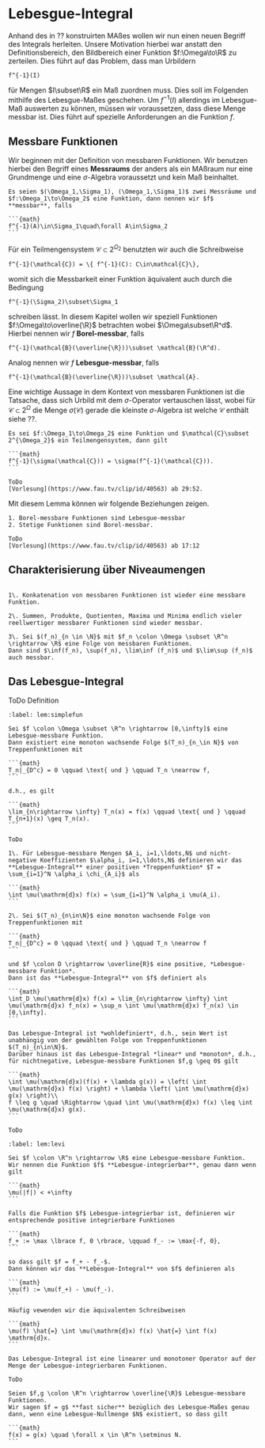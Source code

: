 # Lebesgue-Integral

Anhand des in ?? konstruirten MAßes wollen wir nun einen neuen Begriff des Integrals herleiten. Unsere Motivation hierbei war anstatt den Definitionsbereich, den Bildbereich einer Funktion $f:\Omega\to\R$ zu zerteilen. Dies führt auf das Problem, dass man Urbildern

```{math}
f^{-1}(I)
```

für Mengen $I\subset\R$ ein Maß zuordnen muss. Dies soll im Folgenden mithilfe des Lebesgue-Maßes geschehen. Um $f^{-1}(I)$ allerdings im Lebesgue-Maß auswerten zu können, müssen wir voraussetzen, dass diese Menge messbar ist. Dies führt auf spezielle Anforderungen an die Funktion $f$.

## Messbare Funktionen

Wir beginnen mit der Definition von messbaren Funktionen. Wir benutzen hierbei den Begriff eines **Messraums** der anders als ein MAßraum nur eine Grundmenge und eine $\sigma$-Algebra voraussetzt und kein Maß beinhaltet.

````{prf:definition} Messbarkeit von Funktionen
Es seien $(\Omega_1,\Sigma_1), (\Omega_1,\Sigma_1)$ zwei Messräume und $f:\Omega_1\to\Omega_2$ eine Funktion, dann nennen wir $f$ **messbar**, falls

```{math}
f^{-1}(A)\in\Sigma_1\quad\forall A\in\Sigma_2
```

````

Für ein Teilmengensystem $\mathcal{C}\subset 2^{\Omega_2}$ benutzten wir auch die Schreibweise

```{math}
f^{-1}(\mathcal{C}) = \{ f^{-1}(C): C\in\mathcal{C}\},
```

womit sich die Messbarkeit einer Funktion äquivalent auch durch die Bedingung

```{math}
f^{-1}(\Sigma_2)\subset\Sigma_1
```

schreiben lässt. In diesem Kapitel wollen wir speziell Funktionen $f:\Omega\to\overline{\R}$ betrachten wobei $\Omega\subset\R^d$. Hierbei nennen wir $f$ **Borel-messbar**, falls

```{math}
f^{-1}(\mathcal{B}(\overline{\R}))\subset \mathcal{B}(\R^d).
```

Analog nennen wir $f$ **Lebesgue-messbar**, falls

```{math}
f^{-1}(\mathcal{B}(\overline{\R}))\subset \mathcal{A}.
```

Eine wichtige Aussage in dem Kontext von messbaren Funktionen ist die Tatsache, dass sich Urbild mit dem $\sigma$-Operator vertauschen lässt, wobei für $\mathcal{C}\subset 2^\Omega$ die Menge $\sigma(\mathcal{C})$ gerade die kleinste $\sigma$-Algebra ist welche $\mathcal{C}$ enthält siehe ??.

````{prf:lemma}
Es sei $f:\Omega_1\to\Omega_2$ eine Funktion und $\mathcal{C}\subset 2^{\Omega_2}$ ein Teilmengensystem, dann gilt

```{math}
f^{-1}(\sigma(\mathcal{C})) = \sigma(f^{-1}(\mathcal{C})).
```
````

````{prf:proof}
ToDo
[Vorlesung](https://www.fau.tv/clip/id/40563) ab 29:52.
````

Mit diesem Lemma können wir folgende Beziehungen zeigen.

````{prf:lemma}
1. Borel-messbare Funktionen sind Lebesgue-messbar
2. Stetige Funktionen sind Borel-messbar. 
````

````{prf:proof}
ToDo
[Vorlesung](https://www.fau.tv/clip/id/40563) ab 17:12
````

## Charakterisierung über Niveaumengen


````{prf:remark}

1\. Konkatenation von messbaren Funktionen ist wieder eine messbare Funktion.

2\. Summen, Produkte, Quotienten, Maxima und Minima endlich vieler reellwertiger messbarer Funktionen sind wieder messbar.

3\. Sei $(f_n)_{n \in \N}$ mit $f_n \colon \Omega \subset \R^n \rightarrow \R$ eine Folge von messbaren Funktionen.
Dann sind $\inf(f_n), \sup(f_n), \lim\inf (f_n)$ und $\lim\sup (f_n)$ auch messbar.

````

## Das Lebesgue-Integral

ToDo Definition

````{prf:lemma}
:label: lem:simplefun

Sei $f \colon \Omega \subset \R^n \rightarrow [0,\infty]$ eine Lebesgue-messbare Funktion.
Dann existiert eine monoton wachsende Folge $(T_n)_{n_\in N}$ von Treppenfunktionen mit

```{math}
T_n|_{D^c} = 0 \qquad \text{ und } \qquad T_n \nearrow f,
```

d.h., es gilt

```{math}
\lim_{n\rightarrow \infty} T_n(x) = f(x) \qquad \text{ und } \qquad T_{n+1}(x) \geq T_n(x).
```

````

````{prf:proof}
ToDo
````


````{prf:definition} Lebesgue-Integral für nichtnegative Funktionen
1\. Für Lebesgue-messbare Mengen $A_i, i=1,\ldots,N$ und nicht-negative Koeffizienten $\alpha_i, i=1,\ldots,N$ definieren wir das **Lebesgue-Integral** einer positiven *Treppenfunktion* $T = \sum_{i=1}^N \alpha_i \chi_{A_i}$ als

```{math}
\int \mu(\mathrm{d}x) f(x) = \sum_{i=1}^N \alpha_i \mu(A_i).
```

2\. Sei $(T_n)_{n\in\N}$ eine monoton wachsende Folge von Treppenfunktionen mit

```{math}
T_n|_{D^c} = 0 \qquad \text{ und } \qquad T_n \nearrow f
```

und $f \colon D \rightarrow \overline{R}$ eine positive, *Lebesgue-messbare Funktion*.
Dann ist das **Lebesgue-Integral** von $f$ definiert als

```{math}
\int_D \mu(\mathrm{d}x) f(x) = \lim_{n\rightarrow \infty} \int \mu(\mathrm{d}x) f_n(x) = \sup_n \int \mu(\mathrm{d}x) f_n(x) \in [0,\infty].
```

````

````{prf:theorem} Eigenschaften des Lebesgue-Integrals
Das Lebesgue-Integral ist *wohldefiniert*, d.h., sein Wert ist unabhängig von der gewählten Folge von Treppenfunktionen $(T_n)_{n\in\N}$.
Darüber hinaus ist das Lebesgue-Integral *linear* und *monoton*, d.h., für nichtnegative, Lebesgue-messbare Funktionen $f,g \geq 0$ gilt

```{math}
\int \mu(\mathrm{d}x)(f(x) + \lambda g(x)) = \left( \int \mu(\mathrm{d}x) f(x) \right) + \lambda \left( \int \mu(\mathrm{d}x) g(x) \right)\\
f \leq g \quad \Rightarrow \quad \int \mu(\mathrm{d}x) f(x) \leq \int \mu(\mathrm{d}x) g(x).
```

````

````{prf:proof}
ToDo
````

````{prf:lemma} Satz von Beppo Levi
:label: lem:levi

````

````{prf:definition} Allgemeines Lebesgue-Integral
Sei $f \colon \R^n \rightarrow \R$ eine Lebesgue-messbare Funktion.
Wir nennen die Funktion $f$ **Lebesgue-integrierbar**, genau dann wenn gilt

```{math}
\mu(|f|) < +\infty
```

Falls die Funktion $f$ Lebesgue-integrierbar ist, definieren wir entsprechende positive integrierbare Funktionen

```{math}
f_+ := \max \lbrace f, 0 \rbrace, \qquad f_- := \max{-f, 0},
```

so dass gilt $f = f_+ - f_-$.
Dann können wir das **Lebesgue-Integral** von $f$ definieren als

```{math}
\mu(f) := \mu(f_+) - \mu(f_-).
```

Häufig vewenden wir die äquivalenten Schreibweisen

```{math}
\mu(f) \hat{=} \int \mu(\mathrm{d}x) f(x) \hat{=} \int f(x) \mathrm{d}x.
```

````

````{prf:lemma}
Das Lebesgue-Integral ist eine linearer und monotoner Operator auf der Menge der Lebesgue-integrierbaren Funktionen.
````

````{prf:proof}
ToDo
````

````{prf:definition}
Seien $f,g \colon \R^n \rightarrow \overline{\R}$ Lebesgue-messbare Funktionen.
Wir sagen $f = g$ **fast sicher** bezüglich des Lebesgue-Maßes genau dann, wenn eine Lebesgue-Nullmenge $N$ existiert, so dass gilt

```{math}
f(x) = g(x) \quad \forall x \in \R^n \setminus N.
```

````
